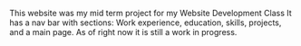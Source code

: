 This website was my mid term project for my Website Development Class
It has a nav bar with sections: Work experience, education, skills, projects, and a main page.
As of right now it is still a work in progress.
